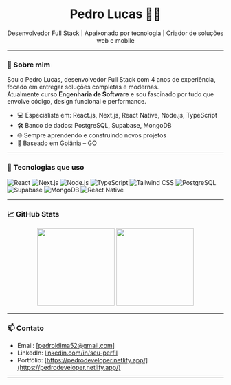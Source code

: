 <h1 align="center">Pedro Lucas 👨‍💻</h1>

<p align="center">
  Desenvolvedor Full Stack | Apaixonado por tecnologia | Criador de soluções web e mobile
</p>

---

### 👋 Sobre mim

Sou o Pedro Lucas, desenvolvedor Full Stack com 4 anos de experiência, focado em entregar soluções completas e modernas.  
Atualmente curso **Engenharia de Software** e sou fascinado por tudo que envolve código, design funcional e performance.

- 💻 Especialista em: React.js, Next.js, React Native, Node.js, TypeScript
- 🛠️ Banco de dados: PostgreSQL, Supabase, MongoDB
- 🌐 Sempre aprendendo e construindo novos projetos
- 📍 Baseado em Goiânia – GO

---

### 🚀 Tecnologias que uso

![React](https://img.shields.io/badge/-React-61DAFB?style=flat&logo=react&logoColor=white)
![Next.js](https://img.shields.io/badge/-Next.js-000000?style=flat&logo=nextdotjs)
![Node.js](https://img.shields.io/badge/-Node.js-339933?style=flat&logo=node.js&logoColor=white)
![TypeScript](https://img.shields.io/badge/-TypeScript-3178C6?style=flat&logo=typescript&logoColor=white)
![Tailwind CSS](https://img.shields.io/badge/-Tailwind-06B6D4?style=flat&logo=tailwindcss&logoColor=white)
![PostgreSQL](https://img.shields.io/badge/-PostgreSQL-4169E1?style=flat&logo=postgresql&logoColor=white)
![Supabase](https://img.shields.io/badge/-Supabase-3ECF8E?style=flat&logo=supabase&logoColor=white)
![MongoDB](https://img.shields.io/badge/-MongoDB-47A248?style=flat&logo=mongodb&logoColor=white)
![React Native](https://img.shields.io/badge/-React%20Native-61DAFB?style=flat&logo=react&logoColor=white)

---

### 📈 GitHub Stats

<p align="center">
  <img height="180em" src="https://github-readme-stats.vercel.app/api?username=pedrolucasdev&show_icons=true&theme=radical" />
  <img height="180em" src="https://github-readme-stats.vercel.app/api/top-langs/?username=pedrolucasdev&layout=compact&theme=radical"/>
</p>

---

### 📫 Contato

- Email: [pedroldima52@gmail.com]
- LinkedIn: [linkedin.com/in/seu-perfil](https://linkedin.com/in/seu-perfil)
- Portfólio: [https://pedrodeveloper.netlify.app/](https://pedrodeveloper.netlify.app/)

---
